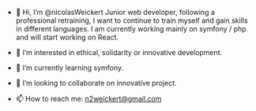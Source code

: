 - 👋 Hi, I’m @nicolasWeickert
     Junior web developer, following a professional retraining, I want to continue to train myself and gain skills in different languages. I am currently working        mainly on symfony / php and will start working on React.
     
- 👀 I’m interested in ethical, solidarity or innovative development.

- 🌱 I’m currently learning symfony.

- 💞️ I’m looking to collaborate on innovative project.

- 📫 How to reach me: n2weickert@gmail.com

<!---
nicolasWeickert/nicolasWeickert is a ✨ special ✨ repository because its `README.md` (this file) appears on your GitHub profile.
You can click the Preview link to take a look at your changes.
--->
